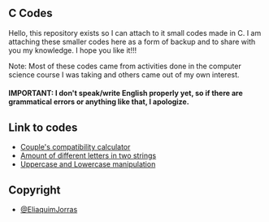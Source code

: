 ## C Codes

Hello, this repository exists so I can attach to it small codes made in C. I am attaching these smaller codes here as a form of backup and to share with you my knowledge. I hope you like it!!!

Note: Most of these codes came from activities done in the computer science course I was taking and others came out of my own interest.

#### IMPORTANT: I don't speak/write English properly yet, so if there are grammatical errors or anything like that, I apologize.

## Link to codes

 - [Couple's compatibility calculator](https://github.com/EliaquimJorras/C-Codes/tree/main/C-Codes/Couple's-compatibility-calculator)
 - [Amount of different letters in two strings](https://github.com/EliaquimJorras/C-Codes/tree/main/C-Codes/Quantity-different-letters)
 - [Uppercase and Lowercase manipulation](https://github.com/EliaquimJorras/C-Codes/tree/main/C-Codes/Manipulating-strings)

## Copyright

- [@EliaquimJorras](https://github.com/EliaquimJorras)

